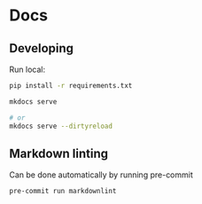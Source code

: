 # Docs

## Developing

Run local:

```bash
pip install -r requirements.txt

mkdocs serve

# or
mkdocs serve --dirtyreload
```

## Markdown linting
Can be done automatically by running pre-commit
```bash
pre-commit run markdownlint
```
